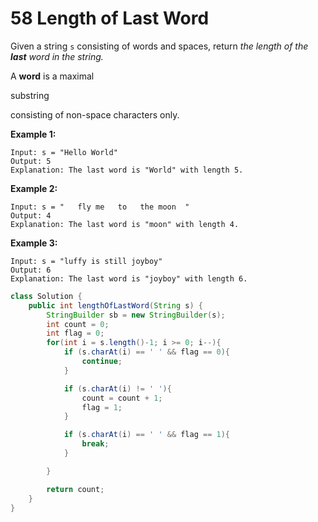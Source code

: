 # 58 Length of Last Word

Given a string `s` consisting of words and spaces, return *the length of the **last** word in the string.*

A **word** is a maximal 

substring

 consisting of non-space characters only.



 

**Example 1:**

```
Input: s = "Hello World"
Output: 5
Explanation: The last word is "World" with length 5.
```

**Example 2:**

```
Input: s = "   fly me   to   the moon  "
Output: 4
Explanation: The last word is "moon" with length 4.
```

**Example 3:**

```
Input: s = "luffy is still joyboy"
Output: 6
Explanation: The last word is "joyboy" with length 6.
```



```java
class Solution {
    public int lengthOfLastWord(String s) {
        StringBuilder sb = new StringBuilder(s);
        int count = 0;
        int flag = 0;
        for(int i = s.length()-1; i >= 0; i--){
            if (s.charAt(i) == ' ' && flag == 0){
                continue;
            }

            if (s.charAt(i) != ' '){
                count = count + 1;
                flag = 1;
            }

            if (s.charAt(i) == ' ' && flag == 1){
                break;
            }

        }

        return count;
    }
}
```

